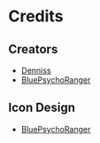 # Credits

## Creators
- [Denniss](https://twitter.com/Dennis2p_)
- [BluePsychoRanger](https://twitter.com/BluPsychoRanger)

## Icon Design
- [BluePsychoRanger](https://twitter.com/BluPsychoRanger)
